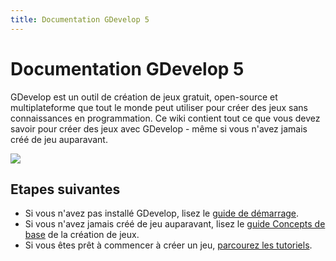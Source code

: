 ```yaml
---
title: Documentation GDevelop 5
---
```

# Documentation GDevelop 5

GDevelop est un outil de création de jeux gratuit, open-source et multiplateforme que tout le monde peut utiliser pour créer des jeux sans connaissances en programmation. Ce wiki contient tout ce que vous devez savoir pour créer des jeux avec GDevelop - même si vous n'avez jamais créé de jeu auparavant.

![](/gdevelop5/interface/scene-editor/pasted/20200628-132624.png)

## Etapes suivantes

* Si vous n'avez pas installé GDevelop, lisez le [guide de démarrage](/fr/gdevelop5/getting_started).
* Si vous n'avez jamais créé de jeu auparavant, lisez le [guide Concepts de base](/fr/gdevelop5/tutorials/basic-game-making-concepts) de la création de jeux.
* Si vous êtes prêt à commencer à créer un jeu, [parcourez les tutoriels](/fr/gdevelop5/tutorials).